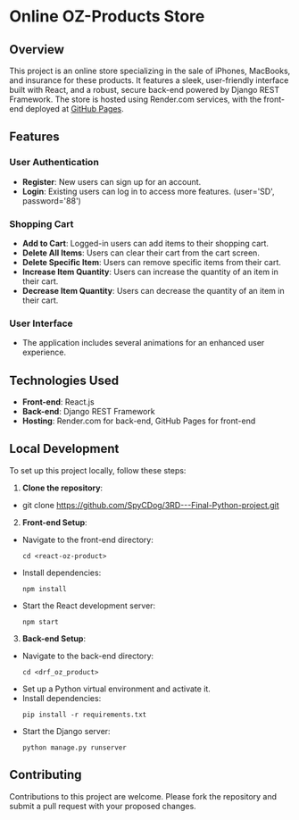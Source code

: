 # Online OZ-Products Store

## Overview
This project is an online store specializing in the sale of iPhones, MacBooks, and insurance for these products. It features a sleek, user-friendly interface built with React, and a robust, secure back-end powered by Django REST Framework. The store is hosted using Render.com services, with the front-end deployed at [GitHub Pages](https://spycdog.github.io/3RD---Final-Python-project/).

## Features

### User Authentication
- **Register**: New users can sign up for an account.
- **Login**: Existing users can log in to access more features. (user='SD', password='88')

### Shopping Cart
- **Add to Cart**: Logged-in users can add items to their shopping cart.
- **Delete All Items**: Users can clear their cart from the cart screen.
- **Delete Specific Item**: Users can remove specific items from their cart.
- **Increase Item Quantity**: Users can increase the quantity of an item in their cart.
- **Decrease Item Quantity**: Users can decrease the quantity of an item in their cart.

### User Interface
- The application includes several animations for an enhanced user experience.

## Technologies Used
- **Front-end**: React.js
- **Back-end**: Django REST Framework
- **Hosting**: Render.com for back-end, GitHub Pages for front-end

## Local Development
To set up this project locally, follow these steps:

1. **Clone the repository**:
 - git clone https://github.com/SpyCDog/3RD---Final-Python-project.git

 
2. **Front-end Setup**:
- Navigate to the front-end directory:
  ```
  cd <react-oz-product>
  ```
- Install dependencies:
  ```
  npm install
  ```
- Start the React development server:
  ```
  npm start
  ```

3. **Back-end Setup**:
- Navigate to the back-end directory:
  ```
  cd <drf_oz_product>
  ```
- Set up a Python virtual environment and activate it.
- Install dependencies:
  ```
  pip install -r requirements.txt
  ```
- Start the Django server:
  ```
  python manage.py runserver
  ```

## Contributing
Contributions to this project are welcome. Please fork the repository and submit a pull request with your proposed changes.


